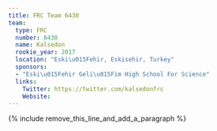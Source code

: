 ```yaml
---
title: FRC Team 6430
team:
  type: FRC
  number: 6430
  name: Kalsedon
  rookie_year: 2017
  location: "Eski\u015Fehir, Eskisehir, Turkey"
  sponsors:
  - "Eski\u015Fehir Geli\u015Fim High School For Science"
  links:
    Twitter: https://twitter.com/kalsedonfrc
    Website:
---
```


{% include remove_this_line_and_add_a_paragraph %}
